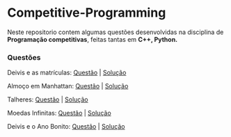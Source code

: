 # Competitive-Programming

<p>Neste repositorio contem algumas questões desenvolvidas na disciplina de <b>Programação competitivas</b>, feitas tantas em <b>C++, Python.</b></p>

### Questões

Deivis e as matrículas: [Questão](https://github.com/rodrigo1835/Competitive-Programming/blob/main/Quest%C3%B5es/%23%20Deivis%20e%20as%20matr%C3%ADculas.md) | [Solução](https://github.com/rodrigo1835/Competitive-Programming/blob/main/Lista_1/DeivisEasMatriculas.py)

Almoço em Manhattan: [Questão](https://github.com/rodrigo1835/Competitive-Programming/blob/main/Quest%C3%B5es/%23%20Almo%C3%A7o%20em%20Manhattan.md) | [Solução](https://github.com/rodrigo1835/Competitive-Programming/blob/main/Lista_1/Almo%C3%A7oManhattan.py)

Talheres: [Questão](https://github.com/rodrigo1835/Competitive-Programming/blob/main/Quest%C3%B5es/%23%20Talheres.md) | [Solução](https://github.com/rodrigo1835/Competitive-Programming/blob/main/Lista_1/Talheres.cpp)

Moedas Infinitas: [Questão](https://github.com/rodrigo1835/Competitive-Programming/blob/main/Quest%C3%B5es/%23Moedas%20Infinitas.md) | [Solução](https://github.com/rodrigo1835/Competitive-Programming/blob/main/Lista_1/MoedasInfinitas.cpp)

Deivis e o Ano Bonito: [Questão](https://github.com/rodrigo1835/Competitive-Programming/blob/main/Quest%C3%B5es/%23%20Deivis%20e%20o%20ano%20bonito.md) | [Solução](https://github.com/rodrigo1835/Competitive-Programming/blob/main/Lista_1/DeivisEoAnoBonito.py)
